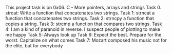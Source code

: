 This project task is on 0x06. C - More pointers, arrays and strings
Task 0. strcat: Write a function that concatenates two strings.
Task 1: strncat a function that concatenates two strings.
Task 2: strncpy a function that copies a string.
Task 3: strcmp a function that compares two strings.
Task 4: I am a kind of paranoid in reverse. I suspect people of plotting to make me happy
Task 5: Always look up
Task 6: Expect the best. Prepare for the worst. Capitalize on what comes
Task 7: Mozart composed his music not for the elite, but for everybody

